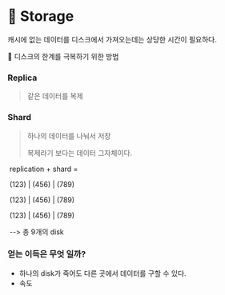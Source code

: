 # :information_desk_person: Storage

캐시에 없는 데이터를 디스크에서 가져오는데는 상당한 시간이 필요하다.

:pushpin: 디스크의 한계를 극복하기 위한 방법

### Replica

> 같은 데이터를 복제

### Shard

> 하나의 데이터를 나눠서 저장
>
> 복제라기 보다는 데이터 그자체이다.

​	replication + shard =

​			(123) | (456) | (789)

​			(123) | (456) | (789)

​			(123) | (456) | (789)

​		--> 총 9개의 disk



### 얻는 이득은 무엇 일까?

- 하나의 disk가 죽어도 다른 곳에서 데이터를 구할 수 있다.
- 속도

